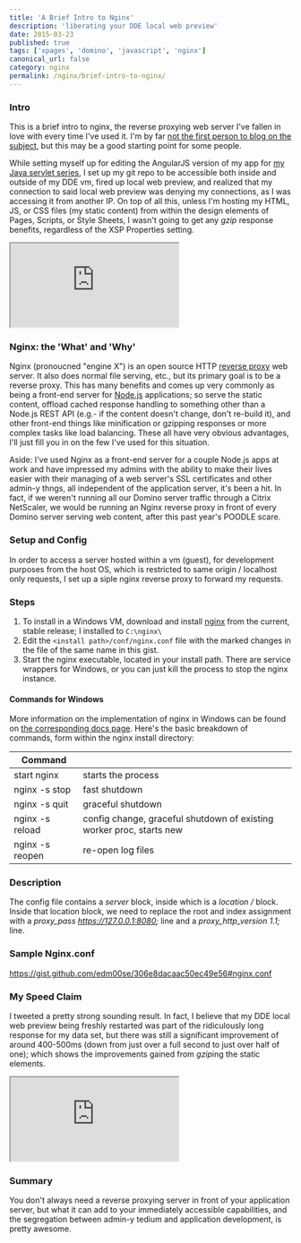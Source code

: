 ```yaml
---
title: 'A Brief Intro to Nginx'
description: 'liberating your DDE local web preview'
date: 2015-03-23
published: true
tags: ['xpages', 'domino', 'javascript', 'nginx']
canonical_url: false
category: nginx
permalink: /nginx/brief-intro-to-nginx/
---
```


### Intro

This is a brief intro to nginx, the reverse proxying web server I've fallen in love with every time I've used it. I'm by far [not the first person to blog on the subject](https://frostillic.us/blog/search?q=nginx), but this may be a good starting point for some people.

While setting myself up for editing the AngularJS version of my app for [my Java servlet series](/servlet-series/), I set up my git repo to be accessible both inside and outside of my DDE vm, fired up local web preview, and realized that my connection to said local web preview was denying my connections, as I was accessing it from another IP. On top of all this, unless I'm hosting my HTML, JS, or CSS files (my static content) from within the design elements of Pages, Scripts, or Style Sheets, I wasn't going to get any _gzip_ response benefits, regardless of the XSP Properties setting.

<iframe class="tweetbu" src="https://tweets.edm00se.codes/579458988883988480/">failed to load</iframe>

### Nginx: the 'What' and 'Why'

Nginx (pronoucned "engine X") is an open source HTTP [reverse proxy](https://en.wikipedia.org/wiki/Reverse_proxy) web server. It also does normal file serving, etc., but its primary goal is to be a reverse proxy. This has many benefits and comes up very commonly as being a front-end server for [Node.js](https://nodejs.org/) applications; so serve the static content, offload cached response handling to something other than a Node.js REST API (e.g.- if the content doesn't change, don't re-build it), and other front-end things like minification or gzipping responses or more complex tasks like load balancing. These all have very obvious advantages, I'll just fill you in on the few I've used for this situation.

Aside: I've used Nginx as a front-end server for a couple Node.js apps at work and have impressed my admins with the ability to make their lives easier with their managing of a web server's SSL certificates and other admin-y thngs, all independent of the application server, it's been a hit. In fact, if we weren't running all our Domino server traffic through a Citrix NetScaler, we would be running an Nginx reverse proxy in front of every Domino server serving web content, after this past year's POODLE scare.

### Setup and Config

In order to access a server hosted within a vm (guest), for development purposes from the host OS, which is restricted to same origin / localhost only requests, I set up a siple nginx reverse proxy to forward my requests.

### Steps

1. To install in a Windows VM, download and install [nginx](https://nginx.org/) from the current, stable release; I installed to `C:\nginx\`
2. Edit the `<install path>/conf/nginx.conf` file with the marked changes in the file of the same name in this gist.
3. Start the nginx executable, located in your install path. There are service wrappers for Windows, or you can just kill the process to stop the nginx instance.

#### Commands for Windows

More information on the implementation of nginx in Windows can be found on [the corresponding docs page](https://nginx.org/en/docs/windows.html). Here's the basic breakdown of commands, form within the nginx install directory:

| Command         |                                                                                      |
|-----------------|--------------------------------------------------------------------------------------|
| start nginx     | starts the process                                                                   |
| nginx -s stop   | fast shutdown                                                                        |
| nginx -s quit   | graceful shutdown                                                                    |
| nginx -s reload | config change, graceful shutdown of existing worker proc, starts new                 |
| nginx -s reopen | re-open log files                                                                    |

### Description

The config file contains a _server_ block, inside which is a _location /_ block. Inside that location block, we need to replace the root and index assignment with a *proxy_pass  https://127.0.0.1:8080;* line and a *proxy_http_version  1.1;* line.

### Sample Nginx.conf

https://gist.github.com/edm00se/306e8dacaac50ec49e56#nginx.conf

### My Speed Claim

I tweeted a pretty strong sounding result. In fact, I believe that my DDE local web preview being freshly restarted was part of the ridiculously long response for my data set, but there was still a significant improvement of around 400-500ms (down from just over a full second to just over half of one); which shows the improvements gained from *gzip*ing the static elements.

<iframe class="tweetbu" src="https://tweets.edm00se.codes/579719285012094976/">failed to load</iframe>

### Summary

You don't always need a reverse proxying server in front of your application server, but what it can add to your immediately accessible capabilities, and the segregation between admin-y tedium and application development, is pretty awesome.

